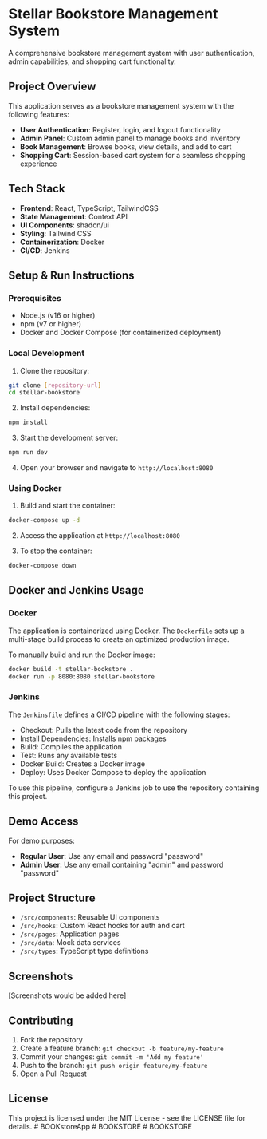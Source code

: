 
# Stellar Bookstore Management System

A comprehensive bookstore management system with user authentication, admin capabilities, and shopping cart functionality.

## Project Overview

This application serves as a bookstore management system with the following features:

- **User Authentication**: Register, login, and logout functionality
- **Admin Panel**: Custom admin panel to manage books and inventory
- **Book Management**: Browse books, view details, and add to cart
- **Shopping Cart**: Session-based cart system for a seamless shopping experience

## Tech Stack

- **Frontend**: React, TypeScript, TailwindCSS
- **State Management**: Context API
- **UI Components**: shadcn/ui
- **Styling**: Tailwind CSS
- **Containerization**: Docker
- **CI/CD**: Jenkins

## Setup & Run Instructions

### Prerequisites

- Node.js (v16 or higher)
- npm (v7 or higher)
- Docker and Docker Compose (for containerized deployment)

### Local Development

1. Clone the repository:
```bash
git clone [repository-url]
cd stellar-bookstore
```

2. Install dependencies:
```bash
npm install
```

3. Start the development server:
```bash
npm run dev
```

4. Open your browser and navigate to `http://localhost:8080`

### Using Docker

1. Build and start the container:
```bash
docker-compose up -d
```

2. Access the application at `http://localhost:8080`

3. To stop the container:
```bash
docker-compose down
```

## Docker and Jenkins Usage

### Docker

The application is containerized using Docker. The `Dockerfile` sets up a multi-stage build process to create an optimized production image.

To manually build and run the Docker image:
```bash
docker build -t stellar-bookstore .
docker run -p 8080:8080 stellar-bookstore
```

### Jenkins

The `Jenkinsfile` defines a CI/CD pipeline with the following stages:
- Checkout: Pulls the latest code from the repository
- Install Dependencies: Installs npm packages
- Build: Compiles the application
- Test: Runs any available tests
- Docker Build: Creates a Docker image
- Deploy: Uses Docker Compose to deploy the application

To use this pipeline, configure a Jenkins job to use the repository containing this project.

## Demo Access

For demo purposes:
- **Regular User**: Use any email and password "password"
- **Admin User**: Use any email containing "admin" and password "password"

## Project Structure

- `/src/components`: Reusable UI components
- `/src/hooks`: Custom React hooks for auth and cart
- `/src/pages`: Application pages
- `/src/data`: Mock data services
- `/src/types`: TypeScript type definitions

## Screenshots

[Screenshots would be added here]

## Contributing

1. Fork the repository
2. Create a feature branch: `git checkout -b feature/my-feature`
3. Commit your changes: `git commit -m 'Add my feature'`
4. Push to the branch: `git push origin feature/my-feature`
5. Open a Pull Request

## License

This project is licensed under the MIT License - see the LICENSE file for details.
#   B O O K s t o r e A p p  
 #   B O O K S T O R E  
 #   B O O K S T O R E  
 